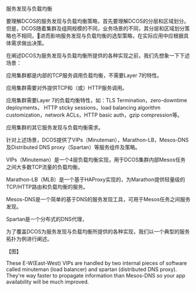 服务发现与负载均衡

要理解DCOS的服务发现与负载均衡策略，首先要理解DCOS的分层和区域划分。但是，DCOS随着集群及组网规模的不同，业务场景的不同，其分层和区域划分策略也不相同，进而影响服务发现与负载均衡的选型策略，在实际应用中应根据具体需求做出决策。

在阐述DCOS为服务发现与负载均衡所提供的各种实现之前，我们先想象一下下述场景：

应用集群都是内部的TCP服务调用负载均衡，不需要Layer 7的特性。

应用集群需要对外提供TCP和（或）HTTP服务调用。

应用集群需要Layer 7的负载均衡特性，如：TLS Termination，zero-downtime deployments， HTTP sticky sessions，load balancing algorithm customization，network ACLs，HTTP basic auth，gzip compression等。

应用集群的其它服务发现与负载均衡需求。

针对上述场景，DCOS提供了VIPs（Minuteman），Marathon-LB，Mesos-DNS及Distributed DNS proxy（Spartan）等服务组件及策略。

VIPs（Minuteman）是一个4层负载均衡实现，用于DCOS集群内部Mesos任务之间大多数TCP流量的负载均衡。

Marathon-LB（MLB）是一个基于HAProxy实现的，为Marathon提供轻量级的TCP\/HTTP路由和负载均衡的服务。

Mesos-DNS是一个简单的基于DNS的服务发现工具，可用于Mesos任务之间服务发现。

Spartan是一个分布式的DNS代理，

为了覆盖DCOS为服务发现与负载均衡所提供的各种实现，我们以一个典型的服务拓扑为例进行阐述。

【图】

These E-W\(East-West\) VIPs are handled by two internal pieces of software called minuteman \(load balancer\) and spartan \(distributed DNS proxy\). They're way faster to propagate information than Mesos-DNS so your app availability will be much improved.

